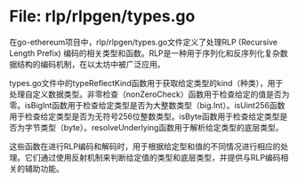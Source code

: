 # File: rlp/rlpgen/types.go

在go-ethereum项目中，rlp/rlpgen/types.go文件定义了处理RLP (Recursive Length Prefix) 编码的相关类型和函数。RLP是一种用于序列化和反序列化复杂数据结构的编码机制，在以太坊中被广泛应用。

types.go文件中的typeReflectKind函数用于获取给定类型的kind（种类），用于处理自定义数据类型。非零检查（nonZeroCheck）函数用于检查给定的值是否为零。isBigInt函数用于检查给定类型是否为大整数类型（big.Int）。isUint256函数用于检查给定类型是否为无符号256位整数类型。isByte函数用于检查给定类型是否为字节类型（byte）。resolveUnderlying函数用于解析给定类型的底层类型。

这些函数在进行RLP编码和解码时，用于根据给定型和值的不同情况进行相应的处理。它们通过使用反射机制来判断给定值的类型和底层类型，并提供与RLP编码相关的辅助功能。

